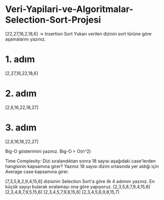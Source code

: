 # Veri-Yapilari-ve-Algoritmalar-Selection-Sort-Projesi
[22,27,16,2,18,6] -> Insertion Sort
Yukarı verilen dizinin sort türüne göre aşamalarını yazınız.

# 1. adım
[2,27,16,22,18,6]

# 2. adım
[2,6,16,22,18,27]

# 3. adım
[2,6,16,18,22,27]

Big-O gösterimini yazınız.
Big-O = O(n^2)

Time Complexity: Dizi sıralandıktan sonra 18 sayısı aşağıdaki case'lerden hangisinin kapsamına girer? Yazınız
18 sayısı dizini ortasında yer aldığı için Average case kapsamına girer.

[7,3,5,8,2,9,4,15,6] dizisinin Selection Sort'a göre ilk 4 adımını yazınız.
En küçük sayıyı bularak sıralamayı ona göre yapıyoruz.
[2,3,5,8,7,9,4,15,6] 
[2,3,4,8,7,9,5,15,6] 
[2,3,4,5,7,9,8,15,6] 
[2,3,4,5,6,9,8,15,7]
